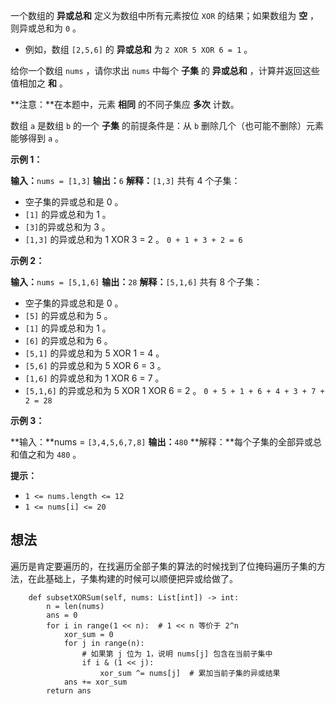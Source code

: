 一个数组的 **异或总和** 定义为数组中所有元素按位 `XOR` 的结果；如果数组为 **空** ，则异或总和为 `0` 。

- 例如，数组 `[2,5,6]` 的 **异或总和** 为 `2 XOR 5 XOR 6 = 1` 。

给你一个数组 `nums` ，请你求出 `nums` 中每个 **子集** 的 **异或总和** ，计算并返回这些值相加之 **和** 。

**注意：**在本题中，元素 **相同** 的不同子集应 **多次** 计数。

数组 `a` 是数组 `b` 的一个 **子集** 的前提条件是：从 `b` 删除几个（也可能不删除）元素能够得到 `a` 。

**示例 1：**

**输入：**`nums = [1,3]`
**输出：**`6`
**解释：**`[1,3]` 共有 4 个子集：
- 空子集的异或总和是 0 。
- `[1]` 的异或总和为 1 。
- `[3]`的异或总和为 3 。
- `[1,3]` 的异或总和为 1 XOR 3 = 2 。
`0 + 1 + 3 + 2 = 6`

**示例 2：**

**输入：**`nums = [5,1,6]`
**输出：**`28`
**解释：**`[5,1,6]` 共有 8 个子集：
- 空子集的异或总和是 0 。
- `[5]` 的异或总和为 5 。
- `[1]` 的异或总和为 1 。
- `[6]` 的异或总和为 6 。
- `[5,1]` 的异或总和为 5 XOR 1 = 4 。
- `[5,6]` 的异或总和为 5 XOR 6 = 3 。
- `[1,6]` 的异或总和为 1 XOR 6 = 7 。
- `[5,1,6]` 的异或总和为 5 XOR 1 XOR 6 = 2 。
`0 + 5 + 1 + 6 + 4 + 3 + 7 + 2 = 28`

**示例 3：**

**输入：**nums = `[3,4,5,6,7,8]`
**输出：**`480`
**解释：**每个子集的全部异或总和值之和为 `480` 。

**提示：**

- `1 <= nums.length <= 12`
- `1 <= nums[i] <= 20`

## 想法

遍历是肯定要遍历的，在找遍历全部子集的算法的时候找到了位掩码遍历子集的方法，在此基础上，子集构建的时候可以顺便把异或给做了。

		def subsetXORSum(self, nums: List[int]) -> int:
	        n = len(nums)
	        ans = 0
	        for i in range(1 << n):  # 1 << n 等价于 2^n
	            xor_sum = 0
	            for j in range(n):
	                # 如果第 j 位为 1，说明 nums[j] 包含在当前子集中
	                if i & (1 << j):
	                    xor_sum ^= nums[j]  # 累加当前子集的异或结果
	            ans += xor_sum
	        return ans